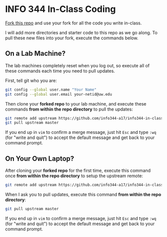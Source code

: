 # INFO 344 In-Class Coding

[Fork this repo](https://help.github.com/articles/fork-a-repo/) and use your fork for all the code you write in-class.

I will add more directories and starter code to this repo as we go along. To pull these new files into your fork, execute the commands below.

## On a Lab Machine?

The lab machines completely reset when you log out, so execute all of these commands each time you need to pull updates.

First, tell git who you are:

```bash
git config --global user.name "Your Name"
git config --global user.email your-netid@uw.edu
```

Then clone your **forked repo** to your lab machine, and execute these commands **from within the repo directory** to pull the updates:

```bash
git remote add upstream https://github.com/info344-a17/info344-in-class.git
git pull upstream master
```

If you end up in `vim` to confirm a merge message, just hit `Esc` and type `:wq` (for "write and quit") to accept the default message and get back to your command prompt.

## On Your Own Laptop?

After cloning your **forked repo** for the first time, execute this command once **from within the repo directory** to setup the upstream remote:

```bash
git remote add upstream https://github.com/info344-a17/info344-in-class.git
```

When I ask you to pull updates, execute this command **from within the repo directory**:

```bash
git pull upstream master
```

If you end up in `vim` to confirm a merge message, just hit `Esc` and type `:wq` (for "write and quit") to accept the default message and get back to your command prompt.

